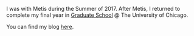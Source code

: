 I was with Metis during the Summer of 2017. After Metis, I returned to complete my final year in [Graduate School](https://capp.cs.uchicago.edu/) @ The University of Chicago.

You can find my blog [here](https://ibrahimgabr.com/blog).